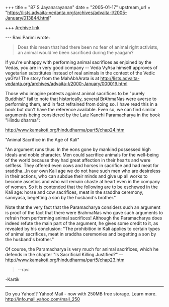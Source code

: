 +++
title = "87 S Jayanarayanan"
date = "2005-01-17"
upstream_url = "https://lists.advaita-vedanta.org/archives/advaita-l/2005-January/013844.html"

+++
[Archive link](https://lists.advaita-vedanta.org/archives/advaita-l/2005-January/013844.html)

--- Ravi Parimi <rparimi at gmail.com> wrote:

> Does this mean that had there been no fear of animal right activists,
> an animal would've been sacrificed during the yaagam?
> 

If you're unhappy with performing animal sacrifices as enjoined by the
Vedas, you are in very good company -- Veda VyAsa himself approves of
vegetarian substitutes instead of real animals in the context of the
Vedic yaGYa! The story from the MahAbhArata is at
http://lists.advaita-vedanta.org/archives/advaita-l/2000-January/000019.html

Those who imagine protests against animal sacrifices to be "purely
Buddhist" fail to note that historically, several BrAhmaNas were averse
to performing them, and in fact refrained from doing so. I have read
this in a book but don't have the reference available. Even so, we can
find similar arguments being considered by the Late Kanchi Paramacharya
in the book "Hindu dharma":

http://www.kamakoti.org/hindudharma/part5/chap24.htm

"Animal Sacrifice in the Age of Kali"

"An argument runs thus: In the eons gone by mankind possessed high
ideals and noble character. Men could sacrifice animals for the
well-being of the world because they had great affection in their
hearts and were selfless. They offered even cows and horses in
sacrifice and had meat for sraddha...In our own Kali age we do not have
such men who are desireless in their actions, who can subdue their
minds and give up all works to become ascetics and who will remain
chaste at heart even in the company of women. So it is contended that
the following are to be eschewed in the Kali age: horse and cow
sacrifices, meat in the sraddha ceremony, sannyasa, begetting a son by
the husband's brother."

Note that the very fact that the Paramacharya considers such an
argument is proof of the fact that there were BrahmaNas who gave such
arguments to refrain from performing animal sacrifices! Although the
Paramacharya does indeed refute the main part of the argument, he gives
some credit to it, as revealed by his conclusion: "The prohibition in
Kali applies to certain types of animal sacrifices, meat in sraddha
ceremonies and begetting a son by the husband's brother."

Of course, the Paramacharya is very much for animal sacrifices, which
he defends in the chapter "Is Sacrificial Killing Justified?" --
http://www.kamakoti.org/hindudharma/part5/chap23.htm

> --ravi

-Kartik



__________________________________ 
Do you Yahoo!? 
Yahoo! Mail - now with 250MB free storage. Learn more.
http://info.mail.yahoo.com/mail_250

